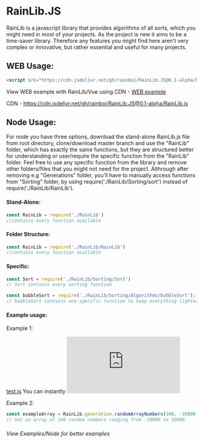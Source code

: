# RainLib.JS

RainLib is a javascript library that provides algorithms of all sorts, which you might need in most of your projects. As the project is new it aims to be a time-saver library. Therefore any features you might find here aren't very complex or innovative, but rather essential and useful for many projects.


## WEB Usage:

```html
<script src="https://cdn.jsdelivr.net/gh/rainboi/RainLib.JS@0.1-alpha/RainLib.js"></script>
```

View WEB example with RainLib/Vue using CDN - [WEB example](https://rainlib.netlify.com/)

CDN - https://cdn.jsdelivr.net/gh/rainboi/RainLib.JS@0.1-alpha/RainLib.js


## Node Usage:
For node you have three options, download the stand-alone RainLib.js file from root directory, clone/download master branch and use the "RainLib" folder, which has exactly the same functions, but they are structured better for understanding or user/require the specific function from the  "RainLib" folder. Feel free to use any specific function from the library and remove other folders/files that you might not need for the project. Althrough after removing e.g "Generations" folder, you'll have to manually access functions from "Sorting" folder, by using require('./RainLib/Sorting/sort') instead of require('./RainLib/RainLib').
#### Stand-Alone: 
```javascript
const RainLib = require('./RainLib')
//contains every function available
```
#### Folder Structure:
```javascript
const RainLib = require('./RainLib/RainLib')
//contains every function available
```
#### Specific:
```javascript
const Sort = require('./RainLib/Sorting/Sort')
// Sort contains every sorting function

const bubbleSort = require('./RainLib/Sorting/Algorithms/bubbleSort');
// bubbleSort contains one specific function to keep everything lighter
```
#### Example usage:

Example 1:

[test.js](Examples/Node/test.js) You can instantly 
[![Run on Repl.it](https://repl.it/badge/github/rainboi/RainLib.JS)](https://repl.it/github/rainboi/RainLib.JS)

Example 2:
```javascript
const exampleArray = RainLib.generation.randomArrayNumbers(100, -10000, 10000);
// Get an array of 100 random numbers ranging from -10000 to 10000
```
###### View Examples/Node for better examples
